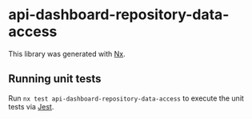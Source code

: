 # api-dashboard-repository-data-access

This library was generated with [Nx](https://nx.dev).

## Running unit tests

Run `nx test api-dashboard-repository-data-access` to execute the unit tests via [Jest](https://jestjs.io).
